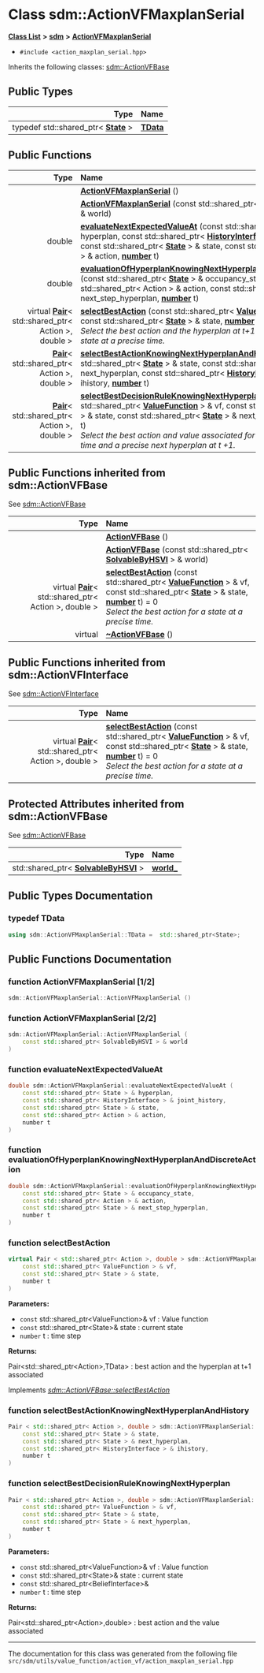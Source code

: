 
# Class sdm::ActionVFMaxplanSerial

<link rel="stylesheet" href="https://cdnjs.cloudflare.com/ajax/libs/KaTeX/0.5.1/katex.min.css">
<link rel="stylesheet" href="https://cdn.jsdelivr.net/github-markdown-css/2.2.1/github-markdown.css"/>



[**Class List**](annotated.md) **>** [**sdm**](namespacesdm.md) **>** [**ActionVFMaxplanSerial**](classsdm_1_1ActionVFMaxplanSerial.md)





* `#include <action_maxplan_serial.hpp>`



Inherits the following classes: [sdm::ActionVFBase](classsdm_1_1ActionVFBase.md)








## Public Types

| Type | Name |
| ---: | :--- |
| typedef std::shared\_ptr&lt; [**State**](classsdm_1_1State.md) &gt; | [**TData**](classsdm_1_1ActionVFMaxplanSerial.md#typedef-tdata)  <br> |












## Public Functions

| Type | Name |
| ---: | :--- |
|   | [**ActionVFMaxplanSerial**](classsdm_1_1ActionVFMaxplanSerial.md#function-actionvfmaxplanserial-1-2) () <br> |
|   | [**ActionVFMaxplanSerial**](classsdm_1_1ActionVFMaxplanSerial.md#function-actionvfmaxplanserial-2-2) (const std::shared\_ptr&lt; [**SolvableByHSVI**](classsdm_1_1SolvableByHSVI.md) &gt; & world) <br> |
|  double | [**evaluateNextExpectedValueAt**](classsdm_1_1ActionVFMaxplanSerial.md#function-evaluatenextexpectedvalueat) (const std::shared\_ptr&lt; [**State**](classsdm_1_1State.md) &gt; & hyperplan, const std::shared\_ptr&lt; [**HistoryInterface**](classsdm_1_1HistoryInterface.md) &gt; & joint\_history, const std::shared\_ptr&lt; [**State**](classsdm_1_1State.md) &gt; & state, const std::shared\_ptr&lt; Action &gt; & action, [**number**](namespacesdm.md#typedef-number) t) <br> |
|  double | [**evaluationOfHyperplanKnowingNextHyperplanAndDiscreteAction**](classsdm_1_1ActionVFMaxplanSerial.md#function-evaluationofhyperplanknowingnexthyperplananddiscreteaction) (const std::shared\_ptr&lt; [**State**](classsdm_1_1State.md) &gt; & occupancy\_state, const std::shared\_ptr&lt; Action &gt; & action, const std::shared\_ptr&lt; [**State**](classsdm_1_1State.md) &gt; & next\_step\_hyperplan, [**number**](namespacesdm.md#typedef-number) t) <br> |
| virtual [**Pair**](namespacesdm.md#typedef-pair)&lt; std::shared\_ptr&lt; Action &gt;, double &gt; | [**selectBestAction**](classsdm_1_1ActionVFMaxplanSerial.md#function-selectbestaction) (const std::shared\_ptr&lt; [**ValueFunction**](classsdm_1_1ValueFunction.md) &gt; & vf, const std::shared\_ptr&lt; [**State**](classsdm_1_1State.md) &gt; & state, [**number**](namespacesdm.md#typedef-number) t) <br>_Select the best action and the hyperplan at t+1 associated for a state at a precise time._  |
|  [**Pair**](namespacesdm.md#typedef-pair)&lt; std::shared\_ptr&lt; Action &gt;, double &gt; | [**selectBestActionKnowingNextHyperplanAndHistory**](classsdm_1_1ActionVFMaxplanSerial.md#function-selectbestactionknowingnexthyperplanandhistory) (const std::shared\_ptr&lt; [**State**](classsdm_1_1State.md) &gt; & state, const std::shared\_ptr&lt; [**State**](classsdm_1_1State.md) &gt; & next\_hyperplan, const std::shared\_ptr&lt; [**HistoryInterface**](classsdm_1_1HistoryInterface.md) &gt; & ihistory, [**number**](namespacesdm.md#typedef-number) t) <br> |
|  [**Pair**](namespacesdm.md#typedef-pair)&lt; std::shared\_ptr&lt; Action &gt;, double &gt; | [**selectBestDecisionRuleKnowingNextHyperplan**](classsdm_1_1ActionVFMaxplanSerial.md#function-selectbestdecisionruleknowingnexthyperplan) (const std::shared\_ptr&lt; [**ValueFunction**](classsdm_1_1ValueFunction.md) &gt; & vf, const std::shared\_ptr&lt; [**State**](classsdm_1_1State.md) &gt; & state, const std::shared\_ptr&lt; [**State**](classsdm_1_1State.md) &gt; & next\_hyperplan, [**number**](namespacesdm.md#typedef-number) t) <br>_Select the best action and value associated for a state at a precise time and a precise next hyperplan at t +1._  |

## Public Functions inherited from sdm::ActionVFBase

See [sdm::ActionVFBase](classsdm_1_1ActionVFBase.md)

| Type | Name |
| ---: | :--- |
|   | [**ActionVFBase**](classsdm_1_1ActionVFBase.md#function-actionvfbase-1-2) () <br> |
|   | [**ActionVFBase**](classsdm_1_1ActionVFBase.md#function-actionvfbase-2-2) (const std::shared\_ptr&lt; [**SolvableByHSVI**](classsdm_1_1SolvableByHSVI.md) &gt; & world) <br> |
| virtual [**Pair**](namespacesdm.md#typedef-pair)&lt; std::shared\_ptr&lt; Action &gt;, double &gt; | [**selectBestAction**](classsdm_1_1ActionVFBase.md#function-selectbestaction) (const std::shared\_ptr&lt; [**ValueFunction**](classsdm_1_1ValueFunction.md) &gt; & vf, const std::shared\_ptr&lt; [**State**](classsdm_1_1State.md) &gt; & state, [**number**](namespacesdm.md#typedef-number) t) = 0<br>_Select the best action for a state at a precise time._  |
| virtual  | [**~ActionVFBase**](classsdm_1_1ActionVFBase.md#function-actionvfbase) () <br> |

## Public Functions inherited from sdm::ActionVFInterface

See [sdm::ActionVFInterface](classsdm_1_1ActionVFInterface.md)

| Type | Name |
| ---: | :--- |
| virtual [**Pair**](namespacesdm.md#typedef-pair)&lt; std::shared\_ptr&lt; Action &gt;, double &gt; | [**selectBestAction**](classsdm_1_1ActionVFInterface.md#function-selectbestaction) (const std::shared\_ptr&lt; [**ValueFunction**](classsdm_1_1ValueFunction.md) &gt; & vf, const std::shared\_ptr&lt; [**State**](classsdm_1_1State.md) &gt; & state, [**number**](namespacesdm.md#typedef-number) t) = 0<br>_Select the best action for a state at a precise time._  |











## Protected Attributes inherited from sdm::ActionVFBase

See [sdm::ActionVFBase](classsdm_1_1ActionVFBase.md)

| Type | Name |
| ---: | :--- |
|  std::shared\_ptr&lt; [**SolvableByHSVI**](classsdm_1_1SolvableByHSVI.md) &gt; | [**world\_**](classsdm_1_1ActionVFBase.md#variable-world-)  <br> |











## Public Types Documentation


### typedef TData 


```cpp
using sdm::ActionVFMaxplanSerial::TData =  std::shared_ptr<State>;
```


## Public Functions Documentation


### function ActionVFMaxplanSerial [1/2]


```cpp
sdm::ActionVFMaxplanSerial::ActionVFMaxplanSerial () 
```



### function ActionVFMaxplanSerial [2/2]


```cpp
sdm::ActionVFMaxplanSerial::ActionVFMaxplanSerial (
    const std::shared_ptr< SolvableByHSVI > & world
) 
```



### function evaluateNextExpectedValueAt 


```cpp
double sdm::ActionVFMaxplanSerial::evaluateNextExpectedValueAt (
    const std::shared_ptr< State > & hyperplan,
    const std::shared_ptr< HistoryInterface > & joint_history,
    const std::shared_ptr< State > & state,
    const std::shared_ptr< Action > & action,
    number t
) 
```



### function evaluationOfHyperplanKnowingNextHyperplanAndDiscreteAction 


```cpp
double sdm::ActionVFMaxplanSerial::evaluationOfHyperplanKnowingNextHyperplanAndDiscreteAction (
    const std::shared_ptr< State > & occupancy_state,
    const std::shared_ptr< Action > & action,
    const std::shared_ptr< State > & next_step_hyperplan,
    number t
) 
```



### function selectBestAction 


```cpp
virtual Pair < std::shared_ptr< Action >, double > sdm::ActionVFMaxplanSerial::selectBestAction (
    const std::shared_ptr< ValueFunction > & vf,
    const std::shared_ptr< State > & state,
    number t
) 
```




**Parameters:**


* `const` std::shared\_ptr&lt;ValueFunction&gt;& vf : Value function 
* `const` std::shared\_ptr&lt;State&gt;& state : current state 
* `number` t : time step 



**Returns:**

Pair&lt;std::shared\_ptr&lt;Action&gt;,TData&gt; : best action and the hyperplan at t+1 associated 




        
Implements [*sdm::ActionVFBase::selectBestAction*](classsdm_1_1ActionVFBase.md#function-selectbestaction)


### function selectBestActionKnowingNextHyperplanAndHistory 


```cpp
Pair < std::shared_ptr< Action >, double > sdm::ActionVFMaxplanSerial::selectBestActionKnowingNextHyperplanAndHistory (
    const std::shared_ptr< State > & state,
    const std::shared_ptr< State > & next_hyperplan,
    const std::shared_ptr< HistoryInterface > & ihistory,
    number t
) 
```



### function selectBestDecisionRuleKnowingNextHyperplan 


```cpp
Pair < std::shared_ptr< Action >, double > sdm::ActionVFMaxplanSerial::selectBestDecisionRuleKnowingNextHyperplan (
    const std::shared_ptr< ValueFunction > & vf,
    const std::shared_ptr< State > & state,
    const std::shared_ptr< State > & next_hyperplan,
    number t
) 
```




**Parameters:**


* `const` std::shared\_ptr&lt;ValueFunction&gt;& vf : Value function 
* `const` std::shared\_ptr&lt;State&gt;& state : current state 
* `const` std::shared\_ptr&lt;BeliefInterface&gt;& 
* `number` t : time step



**Returns:**

Pair&lt;std::shared\_ptr&lt;Action&gt;,double&gt; : best action and the value associated 




        

------------------------------
The documentation for this class was generated from the following file `src/sdm/utils/value_function/action_vf/action_maxplan_serial.hpp`